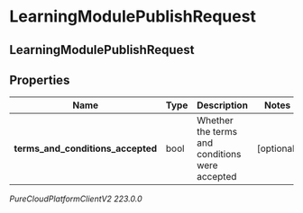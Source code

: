 # LearningModulePublishRequest

## LearningModulePublishRequest

## Properties

|Name | Type | Description | Notes|
|------------ | ------------- | ------------- | -------------|
| **terms_and_conditions_accepted** | bool | Whether the terms and conditions were accepted | [optional] |



_PureCloudPlatformClientV2 223.0.0_
